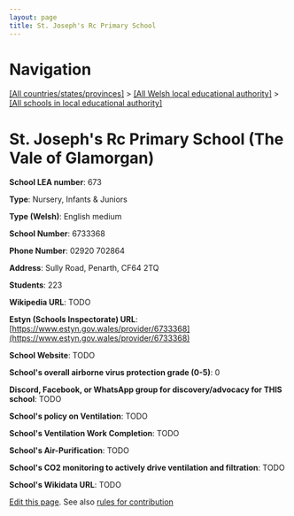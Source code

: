 ```yaml
---
layout: page
title: St. Joseph's Rc Primary School
---
```

# Navigation

[[All countries/states/provinces]](../../..) > [[All Welsh local educational authority]](../..) > [[All schools in local educational authority]](..)

# St. Joseph's Rc Primary School (The Vale of Glamorgan)

**School LEA number**: 673

**Type**: Nursery, Infants & Juniors

**Type (Welsh)**: English medium

**School Number**: 6733368

**Phone Number**: 02920 702864

**Address**: Sully Road, Penarth, CF64 2TQ

**Students**: 223

**Wikipedia URL**: TODO

**Estyn (Schools Inspectorate) URL**: [https://www.estyn.gov.wales/provider/6733368](https://www.estyn.gov.wales/provider/6733368)

**School Website**: TODO

**School's overall airborne virus protection grade (0-5)**: 0

**Discord, Facebook, or WhatsApp group for discovery/advocacy for THIS school**: TODO

**School's policy on Ventilation**: TODO

**School's Ventilation Work Completion**: TODO

**School's Air-Purification**: TODO

**School's CO2 monitoring to actively drive ventilation and filtration**: TODO

**School's Wikidata URL**: TODO




[Edit this page](https://github.com/VentilationProject/Wales/edit/prif/./The_Vale_of_Glamorgan/St._Joseph's_Rc_Primary_School.md). See also [rules for contribution](../../../contribution-rules/)